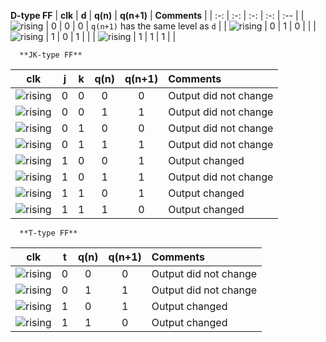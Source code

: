    **D-type FF**
   | **clk** | **d** | **q(n)** | **q(n+1)** | **Comments** |
   | :-: | :-: | :-: | :-: | :-- |
   | ![rising](images/eq_uparrow.png) | 0 | 0 | 0 | `q(n+1)` has the same level as `d` |
   | ![rising](images/eq_uparrow.png) | 0 | 1 | 0 |  |
   | ![rising](images/eq_uparrow.png) | 1 | 0 | 1 |  |
   | ![rising](images/eq_uparrow.png) | 1 | 1 | 1 |  |
   
   
      **JK-type FF**
   | **clk** | **j** | **k** | **q(n)** | **q(n+1)** | **Comments** |
   | :-: | :-: | :-: | :-: | :-: | :-- |
   | ![rising](images/eq_uparrow.png) | 0 | 0 | 0 | 0 | Output did not change |
   | ![rising](images/eq_uparrow.png) | 0 | 0 | 1 | 1 | Output did not change |
   | ![rising](images/eq_uparrow.png) | 0 | 1 | 0 | 0 | Output did not change |
   | ![rising](images/eq_uparrow.png) | 0 | 1 | 1 | 1 | Output did not change |
   | ![rising](images/eq_uparrow.png) | 1 | 0 | 0 | 1 | Output changed |
   | ![rising](images/eq_uparrow.png) | 1 | 0 | 1 | 1 | Output did not change |
   | ![rising](images/eq_uparrow.png) | 1 | 1 | 0 | 1 | Output changed |
   | ![rising](images/eq_uparrow.png) | 1 | 1 | 1 | 0 | Output changed |
   
      **T-type FF**
   | **clk** | **t** | **q(n)** | **q(n+1)** | **Comments** |
   | :-: | :-: | :-: | :-: | :-- |
   | ![rising](images/eq_uparrow.png) | 0 | 0 | 0 | Output did not change |
   | ![rising](images/eq_uparrow.png) | 0 | 1 | 1 | Output did not change |
   | ![rising](images/eq_uparrow.png) | 1 | 0 | 1 | Output changed |
   | ![rising](images/eq_uparrow.png) | 1 | 1 | 0 | Output changed |
